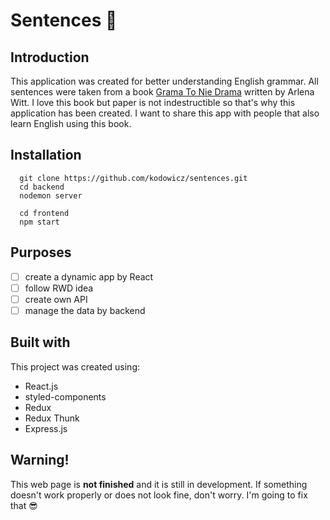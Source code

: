 # Sentences 📝

## Introduction
This application was created for better understanding English grammar. All sentences were taken from a book [Grama To Nie Drama](https://altenberg.pl/arlena/) written by Arlena Witt. I love this book but paper is not indestructible so that's why this application has been created. I want to share this app with people that also learn English using this book. 

## Installation
```
  git clone https://github.com/kodowicz/sentences.git
  cd backend
  nodemon server

  cd frontend
  npm start
```

## Purposes
- [ ] create a dynamic app by React
- [ ] follow RWD idea
- [ ] create own API
- [ ] manage the data by backend

## Built with
This project was created using:
+ React.js
+ styled-components
+ Redux
+ Redux Thunk
+ Express.js


## Warning!

This web page is **not finished** and it is still in development. If something doesn't work properly or does not look fine, don't worry. I'm going to fix that :sunglasses:
